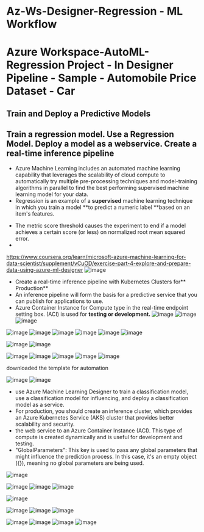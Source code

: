 # Az-Ws-Designer-Regression - ML Workflow
# Azure Workspace-AutoML-Regression Project - In Designer Pipeline - Sample - Automobile Price Dataset - Car
## Train and Deploy a Predictive Models
## Train a regression model. Use a Regression Model. Deploy a model as a webservice. Create a real-time inference pipeline


* Azure Machine Learning includes an automated machine learning capability that leverages the scalability of cloud compute to automatically try multiple pre-processing techniques and model-training algorithms in parallel to find the best performing supervised machine learning model for your data.
* Regression is an example of a **supervised** machine learning technique in which you train a model **to predict a numeric label **based on an item's features. 

- The metric score threshold causes the experiment to end if a model achieves a certain score (or less) on normalized root mean squared error.
- 
https://www.coursera.org/learn/microsoft-azure-machine-learning-for-data-scientist/supplement/vCuOD/exercise-part-4-explore-and-prepare-data-using-azure-ml-designer
![image](https://github.com/user-attachments/assets/80e796d2-3a67-4369-b57a-f7e925c20282)
- Create a real-time inference pipeline with Kubernetes Clusters for** Production**
- An inference pipeline will form the basis for a predictive service that you can publish for applications to use.
- Azure Container Instance for Compute type in the real-time endpoint setting box. (ACI) is used for **testing or development.**
![image](https://github.com/user-attachments/assets/113d4701-da7d-46b0-946b-65fdb26f19de)
![image](https://github.com/user-attachments/assets/75d170a5-746b-4e94-b046-6c7d8c4d8f53)
![image](https://github.com/user-attachments/assets/515533a8-4d65-4c64-a0af-485ced6dffac)


![image](https://github.com/user-attachments/assets/8bb70cb5-895d-40f6-8ae0-8e5a7ab8c4c8)
![image](https://github.com/user-attachments/assets/982f21ca-bcf2-4fb5-8904-8f607c68f681)
![image](https://github.com/user-attachments/assets/dc37e202-1dae-4c0a-998f-ace18929aef9)
![image](https://github.com/user-attachments/assets/1a0ea024-7236-44e5-903e-8a64216e8cf8)
![image](https://github.com/user-attachments/assets/d592c792-5143-40c7-bdb9-ec134c251342)
![image](https://github.com/user-attachments/assets/cb6db1e5-daac-4db4-b0c1-7bacd501792b)

![image](https://github.com/user-attachments/assets/532ea209-5415-46a8-81dd-d47494b31337)
![image](https://github.com/user-attachments/assets/13000c19-2e01-4988-8f8c-9a8699249f77)




![image](https://github.com/user-attachments/assets/0a107631-b816-4f18-9da4-48cf01b2bf1e)
![image](https://github.com/user-attachments/assets/f9b4d698-cf1e-44ed-84b9-c6efe5bf9bf2)
![image](https://github.com/user-attachments/assets/c47422fd-e6ea-448b-871f-e76585ea10cf)
![image](https://github.com/user-attachments/assets/918df5de-1fbd-4e57-94c4-da1aeeaae4d0)
![image](https://github.com/user-attachments/assets/c81744bc-99c6-4ff2-afa7-fbdc618e32d6)


downloaded the template for automation

![image](https://github.com/user-attachments/assets/0a7e316d-f08d-4352-af68-bb33032f2eb7)
![image](https://github.com/user-attachments/assets/8abb74cb-0429-42b1-a28c-de960d4a1ffe)
 - use Azure Machine Learning Designer to train a classification model, use a classification model for influencing, and deploy a classification model as a service.
- For production, you should create an inference cluster, which provides an Azure Kubernetes Service (AKS) cluster that provides better scalability and security.
- the web service to an Azure Container Instance (ACI). This type of compute is created dynamically and is useful for development and testing.
- "GlobalParameters": This key is used to pass any global parameters that might influence the prediction process. In this case, it's an empty object ({}), meaning no global parameters are being used.

![image](https://github.com/user-attachments/assets/3d841047-4d78-442e-bb9b-67869501e8f6)

![image](https://github.com/user-attachments/assets/85eb0c8f-b063-4c59-a9cd-0d001cdd2443)
![image](https://github.com/user-attachments/assets/07e49096-8b2e-4b4a-bf58-a32cea8148ee)
![image](https://github.com/user-attachments/assets/048aba2c-7273-49e8-a068-a237c02dde7a)

![image](https://github.com/user-attachments/assets/392f54a0-3aa5-4f7f-a13f-f5297953d26b)




![image](https://github.com/user-attachments/assets/227083d0-4540-465c-8bbb-5a63327eed99)
![image](https://github.com/user-attachments/assets/ebb21534-9a44-4ae7-82d4-dbbb5cc8ab6d)
![image](https://github.com/user-attachments/assets/ea3d83f3-ef33-478c-9215-f8ce13cb7abe)

![image](https://github.com/user-attachments/assets/f358e5f6-ad70-4b3e-a1d4-da0d7f065a12)
![image](https://github.com/user-attachments/assets/8b75912d-3cac-4483-a2fa-fe093f1653be)
![image](https://github.com/user-attachments/assets/cbde75cd-1e4c-4d22-8842-6b2910a0bb75)
![image](https://github.com/user-attachments/assets/35db5b16-6b83-4980-a755-782079328d8f)

